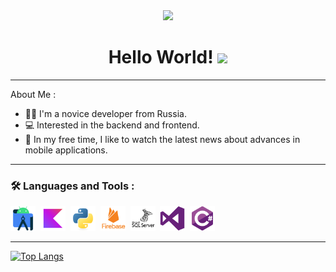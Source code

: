 <div id="header" align="center">
  <img src="https://media.giphy.com/media/v1.Y2lkPTc5MGI3NjExM2E3YjM0YWEyNDg0NTAzZWM4M2EzZWQ3MzRjOTQ2YjE3N2M3MzE2YSZjdD1n/uB86ZyWQsnFSGYe2sA/giphy.gif" width="300"/>
</div>
<div id="header" align="center">
  <h1>
    Hello World!
    <img src="https://media.giphy.com/media/hvRJCLFzcasrR4ia7z/giphy.gif" width="30px"/>
  </h1>
</div>

---

About Me :

- :woman_student: I'm a novice developer from Russia.
- :computer: Interested in the backend and frontend.
- :newspaper: In my free time, I like to watch the latest news about advances in mobile applications.

---

### :hammer_and_wrench: Languages and Tools :
<div>
  <img src="https://github.com/devicons/devicon/blob/master/icons/androidstudio/androidstudio-original.svg" width="40" height="40"/>&nbsp;
  <img src="https://github.com/devicons/devicon/blob/master/icons/kotlin/kotlin-original.svg" width="40" height="40"/>&nbsp;
  <img src="https://github.com/devicons/devicon/blob/master/icons/python/python-original.svg" width="40" height="40"/>&nbsp;
  <img src="https://github.com/devicons/devicon/blob/master/icons/firebase/firebase-plain-wordmark.svg" width="40" height="40"/>&nbsp;
  <img src="https://github.com/devicons/devicon/blob/master/icons/microsoftsqlserver/microsoftsqlserver-plain-wordmark.svg" width="40" height="40"/>&nbsp;
  <img src="https://github.com/devicons/devicon/blob/master/icons/visualstudio/visualstudio-plain.svg" width="40" height="40"/>&nbsp;
  <img src="https://github.com/devicons/devicon/blob/master/icons/csharp/csharp-original.svg" width="40" height="40"/>&nbsp;
</div>

---

[![Top Langs](https://github-readme-stats.vercel.app/api/top-langs/?username=CoviRa&&layout=compact&theme=swift)](https://github.com/anuraghazra/github-readme-stats)
